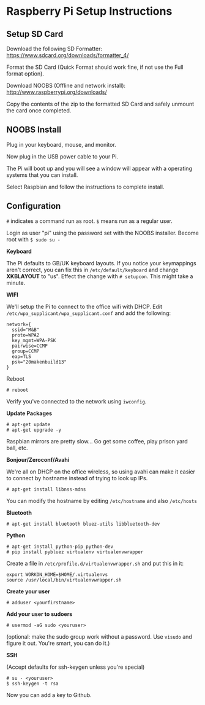 Raspberry Pi Setup Instructions
===============================

Setup SD Card
------------
Download the following SD Formatter: https://www.sdcard.org/downloads/formatter_4/

Format the SD Card (Quick Format should work fine, if not use the Full format option).

Download NOOBS (Offline and network install): http://www.raspberrypi.org/downloads/

Copy the contents of the zip to the formatted SD Card and safely unmount the card once completed.

NOOBS Install
-------------
Plug in your keyboard, mouse, and monitor.

Now plug in the USB power cable to your Pi.

The Pi will boot up and you will see a window will appear with a operating systems that you can install. 

Select Raspbian and follow the instructions to complete install.

Configuration
-------------
`#` indicates a command run as root. `$` means run as a regular user. 

Login as user "pi" using the password set with the NOOBS installer. Become root with `$ sudo su -`

**Keyboard**

The Pi defaults to GB/UK keyboard layouts. If you notice your keymappings aren't correct, you can fix this in `/etc/default/keyboard` and change **XKBLAYOUT** to "us". Effect the change with `# setupcon`. This might take a minute. 

 
**WIFI**

We'll setup the Pi to connect to the office wifi with DHCP. Edit `/etc/wpa_supplicant/wpa_supplicant.conf` and add the following:

```
network={
  ssid="M&B"
  proto=WPA2
  key_mgmt=WPA-PSK
  pairwise=CCMP
  group=CCMP
  eap=TLS
  psk="20makenbuild13"
}
```

Reboot

`# reboot`


Verify you've connected to the network using `iwconfig`. 

**Update Packages**

```
# apt-get update
# apt-get upgrade -y
```

Raspbian mirrors are pretty slow... Go get some coffee, play prison yard ball, etc. 



**Bonjour/Zeroconf/Avahi**

We're all on DHCP on the office wireless, so using avahi can make it easier to connect by hostname instead of trying to look up IPs. 

```
# apt-get install libnss-mdns
```

You can modify the hostname by editing `/etc/hostname` and also `/etc/hosts`

**Bluetooth**

```
# apt-get install bluetooth bluez-utils libbluetooth-dev
```

**Python**

```
# apt-get install python-pip python-dev 
# pip install pybluez virtualenv virtualenvwrapper
```

Create a file in `/etc/profile.d/virtualenvwrapper.sh` and put this in it:

```
export WORKON_HOME=$HOME/.virtualenvs
source /usr/local/bin/virtualenvwrapper.sh
```

**Create your user**

```
# adduser <yourfirstname>
```

**Add your user to sudoers**

```
# usermod -aG sudo <youruser>
```

(optional: make the sudo group work without a password. Use `visudo` and figure it out. You're smart, you can do it.)

**SSH**

(Accept defaults for ssh-keygen unless you're special)

```
# su - <youruser>
$ ssh-keygen -t rsa
```

Now you can add a key to Github. 
